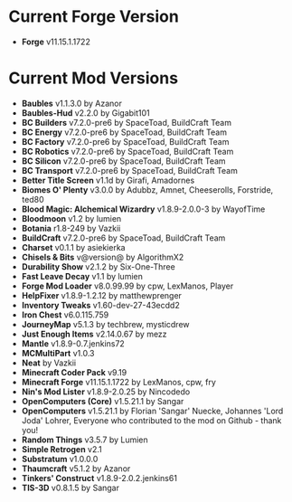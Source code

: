 Current Forge Version
=
- **Forge** v11.15.1.1722

Current Mod Versions
=
- **Baubles** v1.1.3.0 by Azanor
- **Baubles-Hud** v2.2.0 by Gigabit101
- **BC Builders** v7.2.0-pre6 by SpaceToad, BuildCraft Team
- **BC Energy** v7.2.0-pre6 by SpaceToad, BuildCraft Team
- **BC Factory** v7.2.0-pre6 by SpaceToad, BuildCraft Team
- **BC Robotics** v7.2.0-pre6 by SpaceToad, BuildCraft Team
- **BC Silicon** v7.2.0-pre6 by SpaceToad, BuildCraft Team
- **BC Transport** v7.2.0-pre6 by SpaceToad, BuildCraft Team
- **Better Title Screen** v1.1d by Girafi, Amadornes
- **Biomes O' Plenty** v3.0.0 by Adubbz, Amnet, Cheeserolls, Forstride, ted80
- **Blood Magic: Alchemical Wizardry** v1.8.9-2.0.0-3 by WayofTime
- **Bloodmoon** v1.2 by lumien
- **Botania** r1.8-249 by Vazkii
- **BuildCraft** v7.2.0-pre6 by SpaceToad, BuildCraft Team
- **Charset** v0.1.1 by asiekierka
- **Chisels & Bits** v@version@ by AlgorithmX2
- **Durability Show** v2.1.2 by Six-One-Three
- **Fast Leave Decay** v1.1 by lumien
- **Forge Mod Loader** v8.0.99.99 by cpw, LexManos, Player
- **HelpFixer** v1.8.9-1.2.12 by matthewprenger
- **Inventory Tweaks** v1.60-dev-27-43ecdd2
- **Iron Chest** v6.0.115.759
- **JourneyMap** v5.1.3 by techbrew, mysticdrew
- **Just Enough Items** v2.14.0.67 by mezz
- **Mantle** v1.8.9-0.7.jenkins72
- **MCMultiPart** v1.0.3
- **Neat** by Vazkii
- **Minecraft Coder Pack** v9.19
- **Minecraft Forge** v11.15.1.1722 by LexManos, cpw, fry
- **Nin's Mod Lister** v1.8.9-2.0.25 by Nincodedo
- **OpenComputers (Core)** v1.5.21.1 by Sangar
- **OpenComputers** v1.5.21.1 by Florian 'Sangar' Nuecke, Johannes 'Lord Joda' Lohrer, Everyone who contributed to the mod on Github - thank you!
- **Random Things** v3.5.7 by Lumien
- **Simple Retrogen** v2.1
- **Substratum** v1.0.0.0
- **Thaumcraft** v5.1.2 by Azanor
- **Tinkers' Construct** v1.8.9-2.0.2.jenkins61
- **TIS-3D** v0.8.1.5 by Sangar
